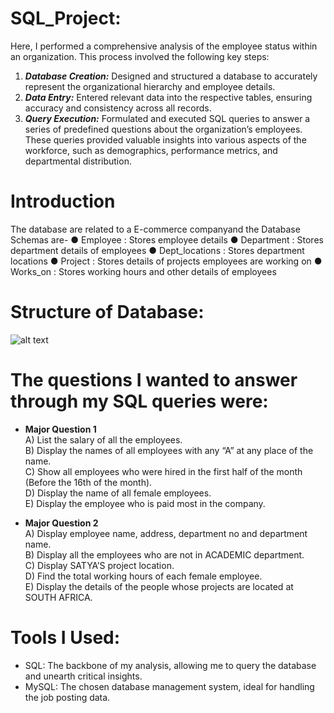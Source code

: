 # SQL_Project:

Here, I performed a comprehensive analysis of the employee status within an organization. This process involved the following key steps:</br>
1) <b><i>Database Creation:</b></i> Designed and structured a database to accurately represent the organizational hierarchy and employee details.</br>
2) <b><i>Data Entry:</b></i> Entered relevant data into the respective tables, ensuring accuracy and consistency across all records.</br>
3) <b><i>Query Execution:</b></i> Formulated and executed SQL queries to answer a series of predefined questions about the organization’s employees. These queries provided valuable insights into various aspects of the workforce, such as demographics, performance metrics, and departmental distribution.

# Introduction

The database are related to a E-commerce companyand the Database Schemas are-
● Employee : Stores employee details
● Department : Stores department details of employees
● Dept_locations : Stores department locations
● Project : Stores details of projects employees are working on
● Works_on : Stores working hours and other details of employees

# Structure of Database:

![alt text](https://github.com/vishal-verma-96/SQL_Project/blob/2c391b9221eade3f9ab66d069d997b60ef91ed61/structure.png)

# The questions I wanted to answer through my SQL queries were:

- <b>Major Question 1</b></br>
A) List the salary of all the employees.</br>
B) Display the names of all employees with any “A” at any place of the name.</br>
C) Show all employees who were hired in the first half of the month (Before the 16th of the month).</br>
D) Display the name of all female employees.</br>
E) Display the employee who is paid most in the company.

- <b> Major Question 2</b></br>
A) Display employee name, address, department no and department name.</br>
B) Display all the employees who are not in ACADEMIC department.</br>
C) Display SATYA’S project location.</br>
D) Find the total working hours of each female employee.</br>
E) Display the details of the people whose projects are located at SOUTH AFRICA.

# Tools I Used:
- SQL: The backbone of my analysis, allowing me to query the database and unearth critical insights.
- MySQL: The chosen database management system, ideal for handling the job posting data.
